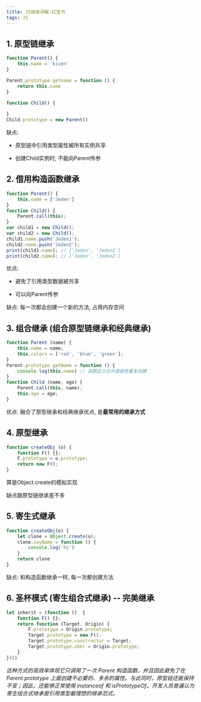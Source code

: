 ```yaml
---
title: JS继承详解-红宝书
tags: JS
---
```


## 1. 原型链继承

```js
function Parent() {
    this.name = 'kiven'
}

Parent.prototype.getname = function () {
    return this.name
}

function Child() {
    
}
Child.prototype = new Parent()
```

缺点: 

- 原型链中引用类型属性被所有实例共享

- 创建Child实例时, 不能向Parent传参



## 2. 借用构造函数继承

```js
function Parent() {
    this.name = ['Jeden']
}
function Child() {
    Parent.call(this);
}
var child1 = new Child();
var child2 = new Child();
child1.name.push('Jeden1');
child2.name.push('Jeden2');
print(child1.name); // ['Jeden', 'Jeden1']
print(child2.name); // ['Jeden', 'Jeden2']
```

优点: 

- 避免了引用类型数据被共享

- 可以向Parent传参

缺点: 每一次都会创建一个新的方法, 占用内存空间



## 3. 组合继承 (组合原型链继承和经典继承)

```js
function Parent (name) {
    this.name = name;
    this.colors = ['red', 'blue', 'green'];
}
Parent.prototype.getName = function () {
    console.log(this.name) // 函数定义在外面避免重复创建
}
function Child (name, age) {
    Parent.call(this, name);
    this.age = age;
}
```

优点: 融合了原型继承和经典继承优点, 是**最常用的继承方式**



## 4. 原型继承

```js
function createObj (o) {
    function F() {};
    F.prototype = o.prototype;
    return new F();
}
```

算是Object.create的模拟实现

缺点跟原型链继承差不多



## 5. 寄生式继承

```js
function createObj(o) {
    let clone = Object.create(o);
    clone.sayName = function () {
        console.log('hi')
    }
    return clone
}
```

缺点: 和构造函数继承一样, 每一次都创建方法



## 6. 圣杯模式 (寄生组合式继承) -- 完美继承

```js
let inherit = (function ()  {
    function F() {};
    return function (Target, Origin) {
        F.prototype = Origin.prototype;
        Target.prototype = new F();
        Target.prototype.constructor = Target;
        Target.prototype.uber = Origin.prototype;
    }
})()
```

*这种方式的高效率体现它只调用了一次 Parent 构造函数，并且因此避免了在 Parent.prototype 上面创建不必要的、多余的属性。与此同时，原型链还能保持不变；因此，还能够正常使用 instanceof 和 isPrototypeOf。开发人员普遍认为寄生组合式继承是引用类型最理想的继承范式。*